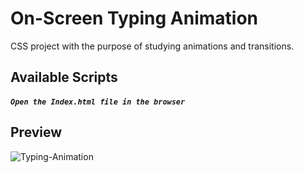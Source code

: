 # On-Screen Typing Animation
 CSS project with the purpose of studying animations and transitions.
 
 ## Available Scripts

##### `Open the Index.html file in the browser`

## Preview

![Typing-Animation](https://user-images.githubusercontent.com/32379195/101697246-3c685100-3a56-11eb-9640-e689d63b9e15.gif)
